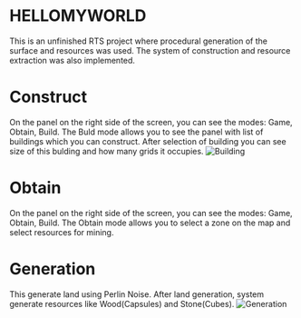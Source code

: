 # HELLOMYWORLD 
  This is an unfinished RTS project where procedural generation of the surface and resources was used. The system of construction and resource extraction was also implemented.
# Construct
  On the panel on the right side of the screen, you can see the modes: Game, Obtain, Build. The Buld mode allows you to see the panel with list of buildings which you can construct. After selection of building you can see size of this 
  bulding and how many grids it occupies.
  ![Building](https://github.com/user-attachments/assets/98e845cb-cc0d-4094-9df2-7e4460c3aa7a)

# Obtain
  On the panel on the right side of the screen, you can see the modes: Game, Obtain, Build. The Obtain mode allows you to select a zone on the map and select resources for mining.
  
# Generation
  This generate land using Perlin Noise. After land generation, system generate resources like Wood(Capsules) and Stone(Cubes).
  ![Generation](https://github.com/user-attachments/assets/c978e540-f064-4832-9792-97495aac1ec0)
